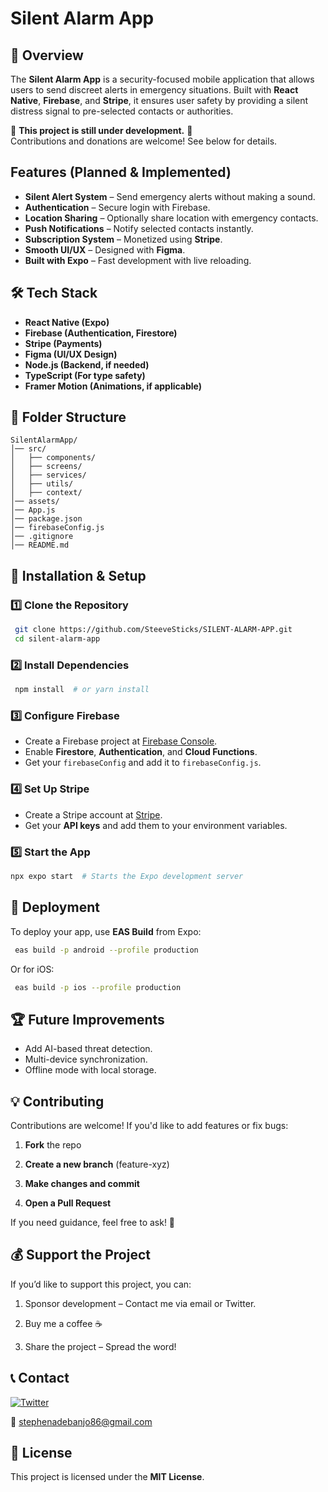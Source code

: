 # Silent Alarm App

## 📌 Overview

The **Silent Alarm App** is a security-focused mobile application that allows users to send discreet alerts in emergency situations. Built with **React Native**, **Firebase**, and **Stripe**, it ensures user safety by providing a silent distress signal to pre-selected contacts or authorities.

🚧 **This project is still under development.** 🚧  
Contributions and donations are welcome! See below for details.

## Features (Planned & Implemented)

- **Silent Alert System** – Send emergency alerts without making a sound.
- **Authentication** – Secure login with Firebase.
- **Location Sharing** – Optionally share location with emergency contacts.
- **Push Notifications** – Notify selected contacts instantly.
- **Subscription System** – Monetized using **Stripe**.
- **Smooth UI/UX** – Designed with **Figma**.
- **Built with Expo** – Fast development with live reloading.

## 🛠️ Tech Stack

- **React Native (Expo)**
- **Firebase (Authentication, Firestore)**
- **Stripe (Payments)**
- **Figma (UI/UX Design)**
- **Node.js (Backend, if needed)**
- **TypeScript (For type safety)**
- **Framer Motion (Animations, if applicable)**

## 📂 Folder Structure

```
SilentAlarmApp/
│── src/
│   ├── components/
│   ├── screens/
│   ├── services/
│   ├── utils/
│   ├── context/
│── assets/
│── App.js
│── package.json
│── firebaseConfig.js
│── .gitignore
│── README.md
```

## 🔧 Installation & Setup

### 1️⃣ Clone the Repository

```sh
 git clone https://github.com/SteeveSticks/SILENT-ALARM-APP.git
 cd silent-alarm-app
```

### 2️⃣ Install Dependencies

```sh
 npm install  # or yarn install
```

### 3️⃣ Configure Firebase

- Create a Firebase project at [Firebase Console](https://console.firebase.google.com/).
- Enable **Firestore**, **Authentication**, and **Cloud Functions**.
- Get your `firebaseConfig` and add it to `firebaseConfig.js`.

### 4️⃣ Set Up Stripe

- Create a Stripe account at [Stripe](https://stripe.com/).
- Get your **API keys** and add them to your environment variables.

### 5️⃣ Start the App

```sh
npx expo start  # Starts the Expo development server
```

## 🚀 Deployment

To deploy your app, use **EAS Build** from Expo:

```sh
 eas build -p android --profile production
```

Or for iOS:

```sh
 eas build -p ios --profile production
```

## 🏆 Future Improvements

- Add AI-based threat detection.
- Multi-device synchronization.
- Offline mode with local storage.

## 💡 Contributing

Contributions are welcome! If you'd like to add features or fix bugs:

1. **Fork** the repo

2. **Create a new branch** (feature-xyz)

3. **Make changes and commit**

4. **Open a Pull Request**

If you need guidance, feel free to ask! 🙌

## 💰 Support the Project

If you’d like to support this project, you can:

1. Sponsor development – Contact me via email or Twitter.

2. Buy me a coffee ☕

3. Share the project – Spread the word!

## 📞 Contact

[![Twitter](https://img.shields.io/badge/Twitter-%40AdebanjoSt63916-blue?style=flat&logo=twitter)](https://x.com/AdebanjoSt63916)

📧 [stephenadebanjo86@gmail.com](mailto:stephenadebanjo86@gmail.com)

## 📄 License

This project is licensed under the **MIT License**.

